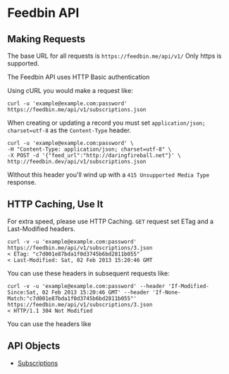 Feedbin API
===========

Making Requests
---------------

The base URL for all requests is `https://feedbin.me/api/v1/` Only https is supported.

The Feedbin API uses HTTP Basic authentication

Using cURL you would make a request like: 

```shell
curl -u 'example@example.com:password' https://feedbin.me/api/v1/subscriptions.json
```

When creating or updating a record you must set `application/json; charset=utf-8` as the `Content-Type` header.

```shell
curl -u 'example@example.com:password' \
-H "Content-Type: application/json; charset=utf-8" \
-X POST -d '{"feed_url":"http://daringfireball.net"}' \
http://feedbin.dev/api/v1/subscriptions.json
```

Without this header you'll wind up with a `415 Unsupported Media Type` response.

HTTP Caching, Use It
--------------------
For extra speed, please use HTTP Caching. `GET` request set ETag and a Last-Modified headers. 

```shell
curl -v -u 'example@example.com:password'  https://feedbin.me/api/v1/subscriptions/3.json
< ETag: "c7d001e87bda1f0d3745b6bd2811b055"
< Last-Modified: Sat, 02 Feb 2013 15:20:46 GMT
```

You can use these headers in subsequent requests like:

```shell
curl -v -u 'example@example.com:password' --header 'If-Modified-Since:Sat, 02 Feb 2013 15:20:46 GMT' --header 'If-None-Match:"c7d001e87bda1f0d3745b6bd2811b055"' https://feedbin.me/api/v1/subscriptions/3.json
< HTTP/1.1 304 Not Modified
```

You can use the headers like 

API Objects
-----------

- [Subscriptions](content/subscriptions.md)